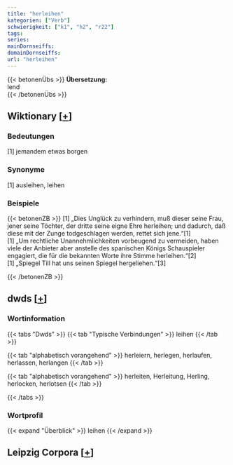 ```yaml
---
title: "herleihen"
kategorien: ["Verb"]
schwierigkeit: ["k1", "h2", "r22"]
tags:
series:
mainDornseiffs:
domainDornseiffs:
url: "herleihen"
---
```


{{< betonenÜbs >}}
**Übersetzung:**  
lend  
{{< /betonenÜbs >}}

## Wiktionary [[+](https://de.wiktionary.org/wiki/herleihen)]

### Bedeutungen
[1] jemandem etwas borgen  

### Synonyme
[1] ausleihen, leihen  

### Beispiele
{{< betonenZB >}}
[1] „Dies Unglück zu verhindern, muß dieser seine Frau, jener seine Töchter, der dritte seine eigne Ehre herleihen; und dadurch, daß diese mit der Zunge todgeschlagen werden, rettet sich jene.“[1]  
[1] „Um rechtliche Unannehmlichkeiten vorbeugend zu vermeiden, haben viele der Anbieter aber anstelle des spanischen Königs Schauspieler engagiert, die für die bekannten Worte ihre Stimme herleihen.“[2]  
[1] „Spiegel Till hat uns seinen Spiegel hergeliehen.“[3]  

{{< /betonenZB >}}


## dwds [[+](https://www.dwds.de/wb/herleihen)]

### Wortinformation
{{< tabs "Dwds" >}}
{{< tab "Typische Verbindungen" >}}
leihen
{{< /tab >}}

{{< tab "alphabetisch vorangehend" >}}
herleiern, herlegen, herlaufen, herlassen, herlangen
{{< /tab >}}

{{< tab "alphabetisch vorangehend" >}}
herleiten, Herleitung, Herling, herlocken, herlotsen
{{< /tab >}}

{{< /tabs >}}

### Wortprofil
{{< expand "Überblick" >}} leihen {{< /expand >}}

## Leipzig Corpora [[+](https://corpora.uni-leipzig.de/en/res?word=herleihen&corpusId=deu_newscrawl-public_2018)]

